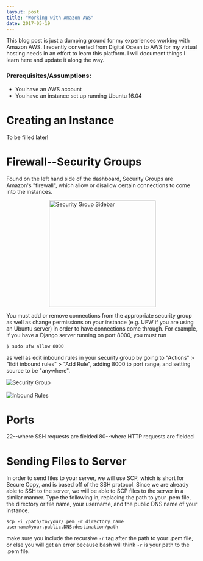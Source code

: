 ```yaml
---
layout: post
title: "Working with Amazon AWS"
date: 2017-05-19
---
```


This blog post is just a dumping ground for my experiences working with Amazon AWS. I recently converted from Digital Ocean to AWS for my virtual hosting needs in an effort to learn this platform. I will document things I learn here and update it along the way.

### Prerequisites/Assumptions: 
* You have an AWS account
* You have an instance set up running Ubuntu 16.04

# Creating an Instance
To be filled later!

# Firewall--Security Groups

Found on the left hand side of the dashboard, Security Groups are Amazon's "firewall", which allow or disallow certain connections to come into the instances. 

<img src="{{ site.baseurl }}/images/securitygroup_sidebar.png" alt="Security Group Sidebar" style="height: 20em; margin: auto; display: block; vertical-align: middle;">

You must add or remove connections from the appropriate security group as well as change permissions on your instance (e.g. UFW if you are using an Ubuntu server) in order to have connections come through. For example, if you have a Django server running on port 8000, you must run 

```shell
$ sudo ufw allow 8000
```
as well as edit inbound rules in your security group by going to "Actions" > "Edit inbound rules" > "Add Rule", adding 8000 to port range, and setting source to be "anywhere". 

<img src="{{ site.baseurl }}/images/securitygroup.png" alt="Security Group">
<br>
<br>
<img src="{{ site.baseurl }}/images/inboundrules.png" alt="Inbound Rules">



# Ports
22--where SSH requests are fielded
80--where HTTP requests are fielded

# Sending Files to Server
In order to send files to your server, we will use SCP, which is short for Secure Copy, and is based off of the SSH protocol. Since we are already able to SSH to the server, we will be able to SCP files to the server in a similar manner. Type the following in, replacing the path to your .pem file, the directory or file name, your username, and the public DNS name of your instance.

```shell
scp -i /path/to/your/.pem -r directory_name username@your.public.DNS:destination/path
```

make sure you include the recursive `-r` tag after the path to your .pem file, or else you will get an error because bash will think `-r` is your path to the .pem file. 

